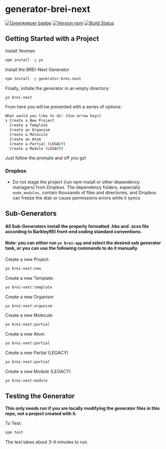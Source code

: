 # generator-brei-next

[![Greenkeeper badge](https://badges.greenkeeper.io/BarkleyREI/experimental-brei-app.svg)](https://greenkeeper.io/)
[![Version npm][version]](http://browsenpm.org/package/generator-brei-next)
[![Build Status](https://travis-ci.org/BarkleyREI/experimental-brei-app.svg?branch=master)](https://travis-ci.org/BarkleyREI/experimental-brei-app)

[version]: http://img.shields.io/npm/v/generator-brei-next.svg?style=flat-square

## Getting Started with a Project

Install Yeoman

```bash
npm install -g yo
```

Install the BREI-Next Generator

```bash
npm install -g generator-brei-next
```

Finally, initiate the generator in an empty directory:

```bash
yo brei-next
```

From here you will be presented with a series of options:
```bash
What would you like to do? (Use arrow keys)
❯ Create a New Project
  Create a Template
  Create an Organism
  Create a Molecule
  Create an Atom
  Create a Partial (LEGACY)
  Create a Module (LEGACY)
  ```
Just follow the prompts and off you go!

### Dropbox

- Do not stage the project (run npm install or other dependency managers) from Dropbox. The dependency folders, especially `node_modules`, contain thousands of files and directories, and Dropbox can freeze the disk or cause permissions errors while it syncs.

## Sub-Generators

#### All Sub-Generators install the properly formatted .hbs and .scss file according to BarkleyREI front-end coding standard conventions.

#### Note: you can either run `yo brei-app` and select the desired sub generator task, or you can use the following commands to do it manually.

Create a new Project:
```bash
yo brei-next:new
```

Create a new Template:
```bash
yo brei-next:template
```

Create a new Organism
```bash
yo brei-next:organism
```

Create a new Molecule
```bash
yo brei-next:partial
```

Create a new Atom
```bash
yo brei-next:partial
```

Create a new Partial (LEGACY)
```bash
yo brei-next:partial
```

Create a new Module (LEGACY)
```bash
yo brei-next:module
```

## Testing the Generator

**This only needs run if you are locally modifying the generator files in this repo, not a project created with it.**

To Test:
```bash
npm test
```

The test takes about 3-4 minutes to run.
